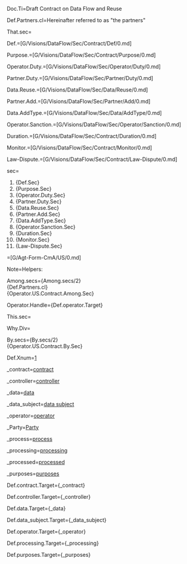 Doc.Ti=Draft Contract on Data Flow and Reuse

Def.Partners.cl=Hereinafter referred to as "the partners"

That.sec=</i>

Def.=[G/Visions/DataFlow/Sec/Contract/Def/0.md]

Purpose.=[G/Visions/DataFlow/Sec/Contract/Purpose/0.md]

Operator.Duty.=[G/Visions/DataFlow/Sec/Operator/Duty/0.md]

Partner.Duty.=[G/Visions/DataFlow/Sec/Partner/Duty/0.md]

Data.Reuse.=[G/Visions/DataFlow/Sec/Data/Reuse/0.md]

Partner.Add.=[G/Visions/DataFlow/Sec/Partner/Add/0.md]

Data.AddType.=[G/Visions/DataFlow/Sec/Data/AddType/0.md]

Operator.Sanction.=[G/Visions/DataFlow/Sec/Operator/Sanction/0.md]

Duration.=[G/Visions/DataFlow/Sec/Contract/Duration/0.md]

Monitor.=[G/Visions/DataFlow/Sec/Contract/Monitor/0.md]

Law-Dispute.=[G/Visions/DataFlow/Sec/Contract/Law-Dispute/0.md]

sec=<ol><li>{Def.Sec}</li><li>{Purpose.Sec}</li><li>{Operator.Duty.Sec}</li><li>{Partner.Duty.Sec}</li><li>{Data.Reuse.Sec}</li><li>{Partner.Add.Sec}</li><li>{Data.AddType.Sec}</li><li>{Operator.Sanction.Sec}</li><li>{Duration.Sec}</li><li>{Monitor.Sec}</li><li>{Law-Dispute.Sec}</li></ol>

=[G/Agt-Form-CmA/US/0.md]

Note=Helpers:

Among.secs={Among.secs/2}<br>{Def.Partners.cl}<br>{Operator.US.Contract.Among.Sec}

Operator.Handle={Def.operator.Target}

This.sec=</i>

Why.Div=</i>

By.secs={By.secs/2}<br>{Operator.US.Contract.By.Sec}

Def.Xnum=<a href="#Def.sec">1</a>

_contract=<a href="#Def.contract.Target">contract</a>

_controller=<a href="#Def.controller.Target">controller</a>

_data=<a href="#Def.data.Target">data</a>

_data_subject=<a href="#Def.data_subject.Target">data subject</a>

_operator=<a href="#Def.operator.Target">operator</a>

_Party=<a href="#Def.Party.Target">Party</a>

_process=<a href="#Def.processing.Target">process</a>

_processing=<a href="#Def.processing.Target">processing</a>

_processed=<a href="#Def.processing.Target">processed</a>

_purposes=<a href="#Def.purposes.Target">purposes</a>

Def.contract.Target={_contract}

Def.controller.Target={_controller}

Def.data.Target={_data}

Def.data_subject.Target={_data_subject}

Def.operator.Target={_operator}

Def.processing.Target={_processing}

Def.purposes.Target={_purposes}
